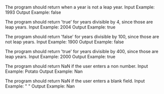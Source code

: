 The program should return when a year is not a leap year.
Input Example: 1993
Output Example: false

The program should return 'true' for years divisible by 4, since those are leap years.
Input Example: 2004
Output Example: true

The program should return 'false' for years divisible by 100, since those are not leap years.
Input Example: 1900
Output Example: false

The program should return 'true' for years divisible by 400, since those are leap years.
Input Example: 2000
Output Example: true

The program should return NaN if the user enters a non number.
Input Example: Potato
Output Example: Nan

The program should return NaN if the user enters a blank field.
Input Example: "   "
Output Example: Nan 
